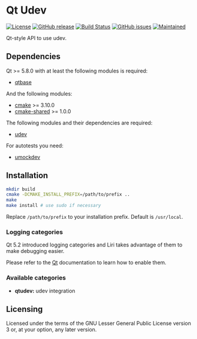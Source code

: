 Qt Udev
=======

[![License](https://img.shields.io/badge/license-LGPLv3.0-blue.svg)](http://www.gnu.org/licenses/lgpl.txt)
[![GitHub release](https://img.shields.io/github/release/lirios/qtudev.svg)](https://github.com/lirios/qtudev)
[![Build Status](https://travis-ci.org/lirios/qtudev.svg?branch=develop)](https://travis-ci.org/lirios/qtudev)
[![GitHub issues](https://img.shields.io/github/issues/lirios/qtudev.svg)](https://github.com/lirios/qtudev/issues)
[![Maintained](https://img.shields.io/maintenance/yes/2018.svg)](https://github.com/lirios/qtudev/commits/develop)

Qt-style API to use udev.

## Dependencies

Qt >= 5.8.0 with at least the following modules is required:

 * [qtbase](http://code.qt.io/cgit/qt/qtbase.git)

And the following modules:

 * [cmake](https://gitlab.kitware.com/cmake/cmake) >= 3.10.0
 * [cmake-shared](https://github.com/lirios/cmake-shared.git) >= 1.0.0

The following modules and their dependencies are required:

 * [udev](http://www.freedesktop.org/software/systemd/libudev/)

For autotests you need:

 * [umockdev](https://github.com/martinpitt/umockdev/)

## Installation

```sh
mkdir build
cmake -DCMAKE_INSTALL_PREFIX=/path/to/prefix ..
make
make install # use sudo if necessary
```

Replace `/path/to/prefix` to your installation prefix.
Default is `/usr/local`.

### Logging categories

Qt 5.2 introduced logging categories and Liri takes advantage of
them to make debugging easier.

Please refer to the [Qt](http://doc.qt.io/qt-5/qloggingcategory.html) documentation
to learn how to enable them.

### Available categories

* **qtudev:** udev integration

## Licensing

Licensed under the terms of the GNU Lesser General Public License version 3 or,
at your option, any later version.

